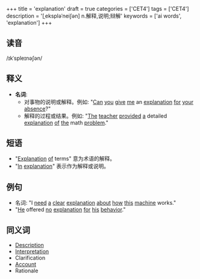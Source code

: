 +++
title = 'explanation'
draft = true
categories = ['CET4']
tags = ['CET4']
description = '[ˌekspləˈnei∫ən] n.解释,说明;辩解'
keywords = ['ai words', 'explanation']
+++

## 读音
/ɪkˈspleɪnəʃən/

## 释义
- **名词**:
  - 对事物的说明或解释。例如: "[Can](/post/can/) [you](/post/you/) [give](/post/give/) [me](/post/me/) an [explanation](/post/explanation/) [for](/post/for/) [your](/post/your/) [absence](/post/absence/)?"
  - 解释的过程或结果。例如: "[The](/post/the/) [teacher](/post/teacher/) [provided](/post/provided/) [a](/post/a/) detailed [explanation](/post/explanation/) [of](/post/of/) [the](/post/the/) math [problem](/post/problem/)."

## 短语
- "[Explanation](/post/explanation/) [of](/post/of/) terms" 意为术语的解释。
- "[In](/post/in/) [explanation](/post/explanation/)" 表示作为解释或说明。

## 例句
- 名词: "I [need](/post/need/) [a](/post/a/) [clear](/post/clear/) [explanation](/post/explanation/) [about](/post/about/) [how](/post/how/) [this](/post/this/) [machine](/post/machine/) works."
- "[He](/post/he/) offered [no](/post/no/) [explanation](/post/explanation/) [for](/post/for/) [his](/post/his/) [behavior](/post/behavior/)."

## 同义词
- [Description](/post/description/)
- [Interpretation](/post/interpretation/)
- Clarification
- [Account](/post/account/)
- Rationale
